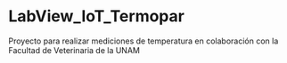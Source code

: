 # LabView_IoT_Termopar
Proyecto para realizar mediciones de temperatura en colaboración con la Facultad de Veterinaria de la UNAM
